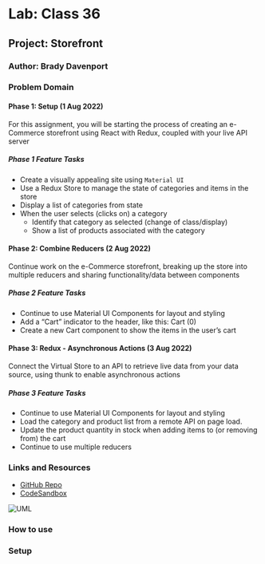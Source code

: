 # Lab: Class 36

## Project: Storefront

### Author: Brady Davenport

### Problem Domain

#### Phase 1: Setup (1 Aug 2022)

For this assignment, you will be starting the process of creating an e-Commerce storefront using React with Redux, coupled with your live API server

##### Phase 1 Feature Tasks

- Create a visually appealing site using `Material UI`
- Use a Redux Store to manage the state of categories and items in the store
- Display a list of categories from state
- When the user selects (clicks on) a category
  - Identify that category as selected (change of class/display)
  - Show a list of products associated with the category

#### Phase 2: Combine Reducers (2 Aug 2022)

Continue work on the e-Commerce storefront, breaking up the store into multiple reducers and sharing functionality/data between components

##### Phase 2 Feature Tasks

- Continue to use Material UI Components for layout and styling
- Add a “Cart” indicator to the header, like this: Cart (0)
- Create a new Cart component to show the items in the user’s cart

#### Phase 3: Redux - Asynchronous Actions (3 Aug 2022)

 Connect the Virtual Store to an API to retrieve live data from your data source, using thunk to enable asynchronous actions

##### Phase 3 Feature Tasks

- Continue to use Material UI Components for layout and styling
- Load the category and product list from a remote API on page load.
- Update the product quantity in stock when adding items to (or removing from) the cart
- Continue to use multiple reducers

<!--

#### Phase 4: (4 Aug 2022)

#### Phase 4 Feature Tasks

-->

### Links and Resources

- [GitHub Repo](https://github.com/bradydavenport/storefront)
- [CodeSandbox]()

![UML]()

### How to use

### Setup
